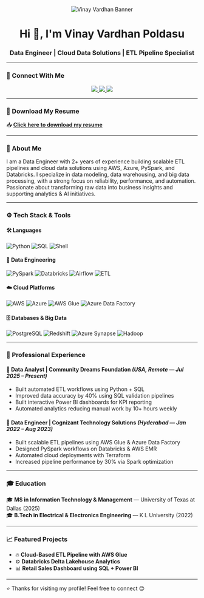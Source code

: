 <!-- Banner -->
<p align="center">
  <img src="https://raw.githubusercontent.com/Vinayvardhan04/Vinayvardhan04/main/images/vinay_banner.png" alt="Vinay Vardhan Banner"/>
</p>

<h1 align="center">Hi 👋, I'm Vinay Vardhan Poldasu</h1>
<h3 align="center">Data Engineer | Cloud Data Solutions | ETL Pipeline Specialist</h3>

---

### 🔗 Connect With Me
<p align="center">
  <a href="https://linkedin.com/in/vinay-vardhan" target="_blank">
    <img src="https://img.shields.io/badge/LinkedIn-Connect-blue?logo=linkedin" />
  </a>
  <a href="mailto:vinayvardhan0402@gmail.com">
    <img src="https://img.shields.io/badge/Email-Contact-red?logo=gmail" />
  </a>
  <a href="https://github.com/Vinayvardhan04">
    <img src="https://img.shields.io/badge/GitHub-Follow-black?logo=github" />
  </a>
</p>

---

### 📄 Download My Resume
📥 **[Click here to download my resume](https://drive.google.com/file/d/1x4c2d2GnsB_j8Gb_g6qGIs1XcPoAgopy/view?usp=sharing)**

---

### 🚀 About Me
I am a Data Engineer with 2+ years of experience building scalable ETL pipelines and cloud data solutions using AWS, Azure, PySpark, and Databricks. I specialize in data modeling, data warehousing, and big data processing, with a strong focus on reliability, performance, and automation. Passionate about transforming raw data into business insights and supporting analytics & AI initiatives.

---

### ⚙️ Tech Stack & Tools

#### 🛠 Languages
![Python](https://img.shields.io/badge/Python-3776AB?logo=python)
![SQL](https://img.shields.io/badge/SQL-025E8C?logo=postgresql)
![Shell](https://img.shields.io/badge/Shell_Scripting-121011?logo=gnu-bash)

#### 🔧 Data Engineering
![PySpark](https://img.shields.io/badge/PySpark-E25A1C?logo=apache-spark)
![Databricks](https://img.shields.io/badge/Databricks-FF3621?logo=databricks)
![Airflow](https://img.shields.io/badge/Airflow-017CEE?logo=apache-airflow)
![ETL](https://img.shields.io/badge/ETL-Pipeline-lightgrey)

#### ☁️ Cloud Platforms
![AWS](https://img.shields.io/badge/AWS-FF9900?logo=amazonaws)
![Azure](https://img.shields.io/badge/Azure-0078D4?logo=microsoftazure)
![AWS Glue](https://img.shields.io/badge/AWS_Glue-FF9900?logo=amazonaws)
![Azure Data Factory](https://img.shields.io/badge/Azure_Data_Factory-0078D4?logo=microsoftazure)

#### 🗄 Databases & Big Data
![PostgreSQL](https://img.shields.io/badge/PostgreSQL-316192?logo=postgresql)
![Redshift](https://img.shields.io/badge/AWS_Redshift-8C4FFF?logo=amazonaws)
![Azure Synapse](https://img.shields.io/badge/Azure_Synapse-0078D4?logo=microsoftazure)
![Hadoop](https://img.shields.io/badge/Hadoop-66CCFF?logo=apache-hadoop)

---

### 💼 Professional Experience

#### 🔹 Data Analyst | Community Dreams Foundation *(USA, Remote — Jul 2025 – Present)*
- Built automated ETL workflows using Python + SQL
- Improved data accuracy by 40% using SQL validation pipelines
- Built interactive Power BI dashboards for KPI reporting
- Automated analytics reducing manual work by 10+ hours weekly

#### 🔹 Data Engineer | Cognizant Technology Solutions *(Hyderabad — Jan 2022 – Aug 2023)*
- Built scalable ETL pipelines using AWS Glue & Azure Data Factory
- Designed PySpark workflows on Databricks & AWS EMR
- Automated cloud deployments with Terraform
- Increased pipeline performance by 30% via Spark optimization

---

### 🎓 Education
🎓 **MS in Information Technology & Management** — University of Texas at Dallas (2025)  
🎓 **B.Tech in Electrical & Electronics Engineering** — K L University (2022)

---

### 📈 Featured Projects
- 🔥 **Cloud-Based ETL Pipeline with AWS Glue**  
- ⚙️ **Databricks Delta Lakehouse Analytics**
- 📊 **Retail Sales Dashboard using SQL + Power BI**

---

⭐ Thanks for visiting my profile! Feel free to connect 😊
